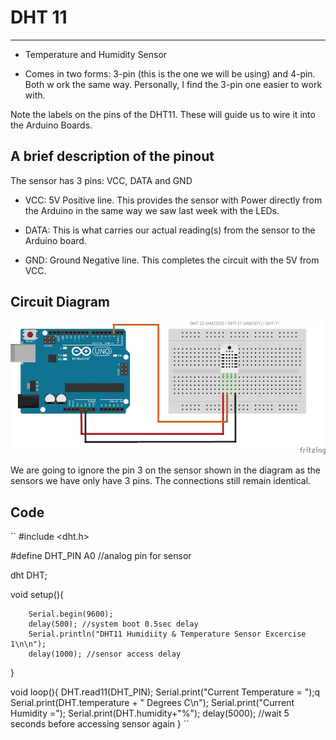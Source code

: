 # DHT 11
******

- Temperature and Humidity Sensor

- Comes in two forms: 3-pin (this is the one we will be using) and 4-pin. Both w
ork the same way. Personally, I find the 3-pin one easier to work with.

Note the labels on the pins of the DHT11. These will guide us to wire it into the Arduino Boards.

## A brief description of the pinout

The sensor has 3 pins: VCC, DATA and GND

- VCC: 5V Positive line. This provides the sensor with Power directly from the Arduino in the same way we saw last week with the LEDs.

- DATA: This is what carries our actual reading(s) from the sensor to the Arduino board.

- GND: Ground Negative line. This completes the circuit with the 5V from VCC.

## Circuit Diagram

  ![Created with Fritzing](https://raw.githubusercontent.com/XeroHero/Coderdojo-UCD/master/Arduino/DHT11.jpg)
  
  We are going to ignore the pin 3 on the sensor shown in the diagram as the sensors we have only have 3 pins. The connections still remain identical.
  
## Code
``
    #include <dht.h>

#define DHT_PIN A0 //analog pin for sensor

dht DHT;

void setup(){

        Serial.begin(9600);
        delay(500); //system boot 0.5sec delay
        Serial.println("DHT11 Humidiity & Temperature Sensor Excercise 1\n\n");
        delay(1000); //sensor access delay
}

void loop(){
        DHT.read11(DHT_PIN);
        Serial.print("Current Temperature = ");q
        Serial.print(DHT.temperature + " Degrees C\n");
        Serial.print("Current Humidity =");
        Serial.print(DHT.humidity+"%");
        delay(5000); //wait 5 seconds before accessing sensor again
}
``

